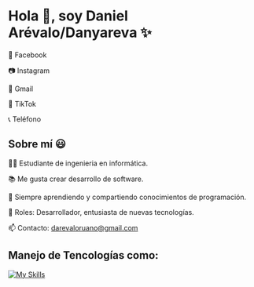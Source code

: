# Hola 👋, soy Daniel Arévalo/Danyareva ✨
📘 Facebook

📷 Instagram

📧 Gmail

🎵 TikTok

📞 Teléfono

## Sobre mí 😃

👨‍💻 Estudiante de ingenieria en informática.

📚 Me gusta crear desarrollo de software.

🧠 Siempre aprendiendo y compartiendo conocimientos de programación.

💼 Roles: Desarrollador, entusiasta de nuevas tecnologías.

📫 Contacto: darevaloruano@gmail.com

Manejo de Tencologías como: 
---
[![My Skills](https://skillicons.dev/icons?i=arduino,cpp,c,cs,html,java,github,sublime,vscode,visualstudio)](https://skillicons.dev)





